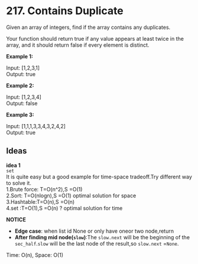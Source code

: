 # 217. Contains Duplicate  

Given an array of integers, find if the array contains any duplicates.    

Your function should return true if any value appears at least twice in the array, and it should return false if every element is distinct.

**Example 1:**

Input: [1,2,3,1]   
Output: true 

**Example 2:**   

Input: [1,2,3,4]   
Output: false 

**Example 3:**   

Input: [1,1,1,3,3,4,3,2,4,2]    
Output: true    
   
## Ideas  
**idea 1**   
`set`    
It is quite easy but a good example for time-space tradeoff.Try different way to solve it.  
1.Brute force: T=O(n^2),S =O(1)      
2.Sort: T=O(nlogn),S =O(1)  optimal solution for space       
3.Hashtable:T=O(n),S =O(n)    
4.set :T=O(1),S =O(n) ?      optimal solution for time    

**NOTICE**      
* **Edge case**: when list id None or only have oneor two node,return    
* **After finding mid node(`slow`)**:The `slow.next` will be the beginning of the `sec_half`.`slow` will be the last node of the result,so `slow.next` =`None`.           

Time: O(n), Space: O(1)      



